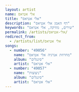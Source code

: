 ```yaml
---
layout: artist
name: אלי אטיאס
title: "אלי אטיאס"
description: "דף האמן אלי אטיאס"
keywords: "שירים, מוזיקה, אלי אטיאס"
permalink: /artists/אלי-אטיאס/
redirect_from:
  - /artists/list/אלי אטיאס
songs:
  - number: "49056"
    name: "מחרוזת אנרגיה אלי אטיאס"
    album: "סינגלים"
    artist: "אלי אטיאס"
  - number: "49057"
    name: "ניצוצות"
    album: "סינגלים"
    artist: "אלי אטיאס"
---
```

